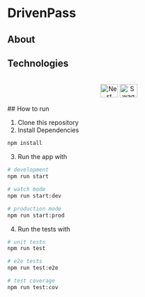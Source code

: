 # DrivenPass

## About
## Technologies
<div align="center" valign="top"><br>
  <img align="center" alt="Nest" height="30" width="40" src="https://static-00.iconduck.com/assets.00/nestjs-icon-2048x2040-3rrvcej8.png">
  <img align="center" alt="Swagger" height="30" width="40" src="[https://raw.githubusercontent.com/devicons/devicon/master/icons/redux/redux-original.svg](https://static-00.iconduck.com/assets.00/swagger-icon-512x512-halz44im.png)">
</div><br>
## How to run

1. Clone this repository
2. Install Dependencies
```bash
npm install
```

3. Run the app with
```bash
# development
npm run start

# watch mode
npm run start:dev

# production mode
npm run start:prod
```

4. Run the tests with
```bash
# unit tests
npm run test

# e2e tests
npm run test:e2e

# test coverage
npm run test:cov
```

